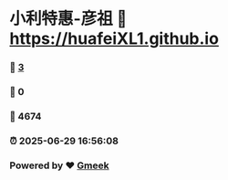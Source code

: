 # 小利特惠-彦祖 :link: https://huafeiXL1.github.io 
### :page_facing_up: [3](https://huafeiXL1.github.io/tag.html) 
### :speech_balloon: 0 
### :hibiscus: 4674 
### :alarm_clock: 2025-06-29 16:56:08 
### Powered by :heart: [Gmeek](https://github.com/Meekdai/Gmeek)
